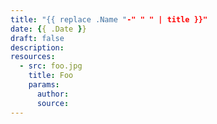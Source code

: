 ```yaml
---
title: "{{ replace .Name "-" " " | title }}"
date: {{ .Date }}
draft: false
description: 
resources:
  - src: foo.jpg
    title: Foo
    params:
      author:
      source:
---
```

